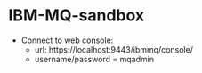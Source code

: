 # IBM-MQ-sandbox

- Connect to web console:
   - url: https://localhost:9443/ibmmq/console/
   - username/password = mqadmin
